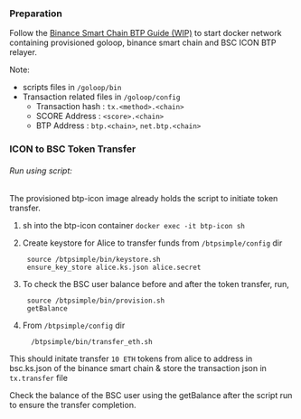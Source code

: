 
### Preparation
Follow the  [Binance Smart Chain BTP Guide (WIP)](https://github.com/icon-project/btp/blob/btp_web3labs/doc/bsc-guide.md#binance-smart-chain-btp-guide-wip "Binance Smart Chain BTP Guide (WIP)") to start docker network containing provisioned goloop, binance smart chain and BSC ICON BTP relayer.

Note:
* scripts files in `/goloop/bin`
* Transaction related files in `/goloop/config`
  	- Transaction hash : `tx.<method>.<chain>`
  	- SCORE Address : `<score>.<chain>`
  	- BTP Address : `btp.<chain>`, `net.btp.<chain>`

### ICON to BSC Token Transfer

###### Run using script:
The provisioned btp-icon image already holds the script to initiate token transfer.
1. sh into the btp-icon container
 `docker exec -it btp-icon sh`
2. Create keystore for Alice to transfer funds from  `/btpsimple/config` dir

    	source /btpsimple/bin/keystore.sh 
    	ensure_key_store alice.ks.json alice.secret 
3. To check the BSC user balance before and after the token transfer, run,

		source /btpsimple/bin/provision.sh
		getBalance
4. From  `/btpsimple/config` dir 

      	 /btpsimple/bin/transfer_eth.sh
This should initate transfer `10 ETH` tokens from alice to address in bsc.ks.json of the binance smart chain & store the transaction json in  `tx.transfer` file

Check the balance of the BSC user using the getBalance after the script run to ensure the transfer completion.